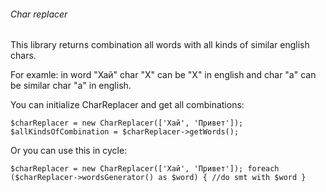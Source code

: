 ###### Char replacer

This library returns combination all words with all kinds of similar english chars.

For examle:
in word "Хай" char "Х" can be "X" in english and char "а" can be similar char "a" in english.

You can initialize CharReplacer and get all combinations:

`$charReplacer = new CharReplacer(['Хай', 'Привет']);
$allKindsOfCombination = $charReplacer->getWords();`

Or you can use this in cycle:

`$charReplacer = new CharReplacer(['Хай', 'Привет']);
foreach ($charReplacer->wordsGenerator() as $word) {
    //do smt with $word
}`